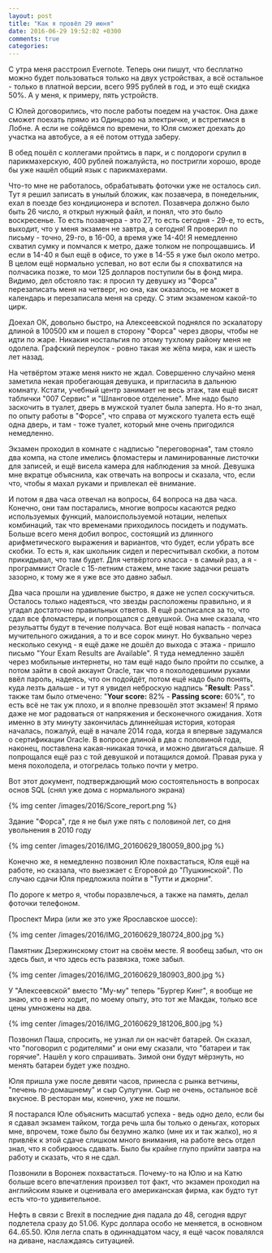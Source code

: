 ```yaml
---
layout: post
title: "Как я провёл 29 июня"
date: 2016-06-29 19:52:02 +0300
comments: true
categories: 
---
```

С утра меня расстроил Evernote. Теперь они пишут, что бесплатно можно будет пользоваться только на двух устройствах, а всё остальное - только в платной версии, всего 995 рублей в год, и это ещё скидка 50%. А у меня, к примеру, пять устройств.

С Юлей договорились, что после работы поедем на участок. Она даже сможет поехать прямо из Одинцово на электричке, и встретимся в Лобне. А если не сойдёмся по времени, то Юля сможет доехать до участка на автобусе, а я её потом оттуда заберу.

В обед пошёл с коллегами пройтись в парк, и с полдороги срулил в парикмахерскую, 400 рублей пожалуйста, но постригли хорошо, вроде бы уже нашёл общий язык с парикмахерами.

Что-то мне не работалось, обрабатывать фоточки уже не осталось сил. Тут я решил записать в унылый бложик, как позавчера, в понедельник, ехал в поезде без кондиционера и вспотел. Позавчера должно было быть 26 число, я открыл нужный файл, и понял, что это было воскресенье. То есть позавчера - это 27, то есть сегодня - 29-е, то есть, выходит, что у меня экзамен не завтра, а сегодня! Я проверил по письму - точно, 29-го, в 16-00, а время уже 14-40! Я немедленно схватил сумку и помчался к метро, даже толком не попрощавшись. И если в 14-40 я был ещё в офисе, то уже в 14-55 я уже был около метро. В целом ещё нормально успевал, но вот если бы я спохватился на полчасика позже, то мои 125 долларов поступили бы в фонд мира. Видимо, дел обстояло так: я просил ту девушку из "Форса" перезаписать меня на четверг, но она, как оказалось, не может в календарь и перезаписала меня на среду. С этим экзаменом какой-то цирк.

Доехал ОК, довольно быстро, на Алексеевской поднялся по эскалатору длиной в 100500 км и пошел в сторону "Форса" через дворы, чтобы не идти по жаре. Никакия ностальгия по этому тухлому району меня не одолела. Графский переулок - ровно такая же жёпа мира, как и шесть лет назад.

На четвёртом этаже меня никто не ждал. Совершенно случайно меня заметила некая пробегающая девушка, и пригласила в дальнюю комнату. Кстати, учебный центр занимает не весь этаж, там ещё висят таблички "007 Сервис" и "Шланговое отделение". Мне надо было заскочить в туалет, дверь в мужской туалет была заперта. Но я-то знал, по опыту работы в "Форсе", что справа от мужского туалета есть ещё одна дверь, и там - тоже туалет, который мне очень пригодился немедленно.

Экзамен проходил в комнате с надписью "переговорная", там стояло два компа, на столе имелись фломастеры и ламинированные листочки для записей, и ещё висела камера для наблюдения за мной. Девушка мне вкратце объяснила, как отвечать на вопросы и сказала, что, если что, чтобы я махал руками и привлекал её внимание.

И потом я два часа отвечал на вопросы, 64 вопроса на два часа. Конечно, они там постарались, многие вопросы касаются редко используемых функций, малоиспользуемой нотации, нелепых комбинаций, так что временами приходилось посидеть и подумать. Больше всего меня добил вопрос, состоящий из длинного арифметического выражения и вариантов, что будет, если убрать все скобки. То есть я, как школьник сидел и пересчитывал скобки, а потом прикидывал, что там будет. Для четвёртого класса - в самый раз, а я - программист Oracle с 15-летним стажем, мне такие задачки решать зазорно, к тому же я уже все это давно забыл.

Два часа прошли на удивление быстро, я даже не успел соскучиться. Осталось только надеяться, что звезды расположены правильно, и я угадал достаточно правильных ответов. Я ещё расписался за то, что сдал все фломастеры, и попрощался с девушкой. Она мне сказала, что резульатты будут в течение получаса. Вот ещё новая напасть - полчаса мучительного ожидания, а то и все сорок минут. Но буквально через несколько секунд - я ещё даже не дошёл до выхода с этажа - пришло письмо "Your Exam Results are Available". Я туда немедленно зашёл через мобильные интернеты, но там ещё надо было пройти по ссылке, а потом зайти в свой аккаунт Oracle, так что я похолодевшими руками ввёл пароль, надеясь, что он подойдёт, потом ещё надо было понять, куда лезть дальше - и тут я увидел неброскую надпись "**Result**: Pass". также там было отмечено: "**Your score:** 82% - **Passing score:** 60%", то есть всё не так уж плохо, и я вполне превзошёл этот экзамен! Я прямо даже не мог радоваться от напряжения и бесконечного ожидания. Хотя именно в эту минуту закончилась длиннейшая история, которая началась, пожалуй, ещё в начале 2014 года, когда я впервые задумался о сертификации Oracle. В вопросе длиной в два с половиной года, наконец, поставлена какая-никакая точка, и можно двигаться дальше. Я попрощался ещё раз с той девушкой и потащился домой. Правая рука у меня похолодела, и отогрелась только почти у метро.

Вот этот документ, подтверждающий мою состоятельность в вопросах основ SQL (снял уже дома с нормального экрана)

{% img center /images/2016/Score_report.png %}

Здание "Форса", где я не был уже пять с половиной лет, со дня увольнения в 2010 году

{% img center /images/2016/IMG_20160629_180059_800.jpg %}

Конечно же, я немедленно позвонил Юле похвастаться, Юля ещё на работе, но сказала, что выезжает с Егоровой до "Пушкинской". По случаю сдачи Юля предложила пойти в "Тутти и джорни". 

По дороге к метро я, чтобы поразвлечься, а также на память, делал фоточки телефоном.

Проспект Мира (или же это уже Ярославское шоссе):

{% img center /images/2016/IMG_20160629_180724_800.jpg %}

Памятник Дзержинскому стоит на своём месте. Я вообещ забыл, что он здесь был, и что здесь есть развязка, тоже забыл.

{% img center /images/2016/IMG_20160629_180903_800.jpg %}

У "Алексеевской" вместо "Му-му" теперь "Бургер Кинг", я вообще не знаю, кто в него ходит, по моему опыту, это тот же Макдак, только все цены умножены на два.

{% img center /images/2016/IMG_20160629_181206_800.jpg %}

Позвонил Паша, спросить, не узнал ли он насчёт батарей. Он сказал, что "поговорил с родителями" и они ему сказали, что "батареи и так горячие". Нашёл у кого спрашивать. Зимой они будут мёрзнуть, но менять батареи будет уже поздно.

Юля пришла уже после девяти часов, принесла с рынка ветчины, "печень по-домашнему" и сыр Сулугуни. Сыр не очень, остальное всё вкусное. В ресторан мы, конечно, уже не пошли.

Я постарался Юле объяснить масштаб успеха - ведь одно дело, если бы я сдавал экзамен тайком, тогда речь шла бы только о деньгах, которых мне, впрочем, тоже было бы безумно жалко (мне их и так жалко), но я привлёк к этой сдаче слишком много внимания, на работе весь отдел знал, что я собираюсь сдавать. Было бы крайне глупо прийти завтра на работу и сказать, что я не сдал.

Позвонили в Воронеж похвастаться. Почему-то на Юлю и на Катю больше всего впечатления произвел тот факт, что экзамен проходил на английским языке и оценивала его американская фирма, как будто тут есть что-то удивительное.

Нефть в связи с Brexit в последние дня падала до 48, сегодня вдруг подлетела сразу до 51.06. Курс доллара особо не меняется, в основном 64..65.50. Юля легла спать в одиннадцатом часу, я ещё часок повалялся на диване, наслаждаясь ситуацией.
